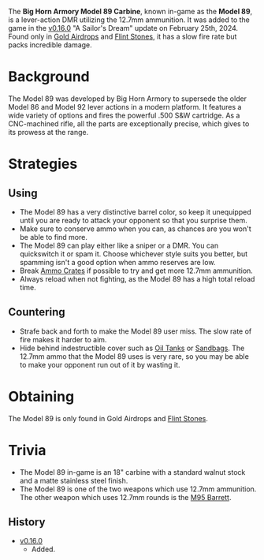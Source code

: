The **Big Horn Armory Model 89 Carbine**, known in-game as the **Model 89**, is a lever-action DMR utilizing the 12.7mm ammunition. It was added to the game in the [v0.16.0](https://github.com/HasangerGames/suroi/releases/tag/v0.16.0) "A Sailor's Dream" update on February 25th, 2024. Found only in [Gold Airdrops](/obstacles/airdrops) and [Flint Stones](/obstacles/flint_stone), it has a slow fire rate but packs incredible damage.

# Background
The Model 89 was developed by Big Horn Armory to supersede the older Model 86 and Model 92 lever actions in a modern platform. It features a wide variety of options and fires the powerful .500 S&W cartridge. As a CNC-machined rifle, all the parts are exceptionally precise, which gives to its prowess at the range.

# Strategies
## Using
- The Model 89 has a very distinctive barrel color, so keep it unequipped until you are ready to attack your opponent so that you surprise them.
- Make sure to conserve ammo when you can, as chances are you won't be able to find more.
- The Model 89 can play either like a sniper or a DMR. You can quickswitch it or spam it. Choose whichever style suits you better, but spamming isn't a good option when ammo reserves are low.
- Break [Ammo Crates](/obstacles/ammo_crate) if possible to try and get more 12.7mm ammunition.
- Always reload when not fighting, as the Model 89 has a high total reload time.

## Countering
- Strafe back and forth to make the Model 89 user miss. The slow rate of fire makes it harder to aim.
- Hide behind indestructible cover such as [Oil Tanks](/obstacles/oil_tank) or [Sandbags](/obstacles/sandbags). The 12.7mm ammo that the Model 89 uses is very rare, so you may be able to make your opponent run out of it by wasting it.

# Obtaining
The Model 89 is only found in Gold Airdrops and [Flint Stones](/obstacles/flint_stone).

# Trivia
- The Model 89 in-game is an 18" carbine with a standard walnut stock and a matte stainless steel finish.
- The Model 89 is one of the two weapons which use 12.7mm ammunition. The other weapon which uses 12.7mm rounds is the [M95 Barrett](/weapons/guns/barrett).

## History

- [v0.16.0](https://github.com/HasangerGames/suroi/releases/tag/v0.16.0)
  - Added.
